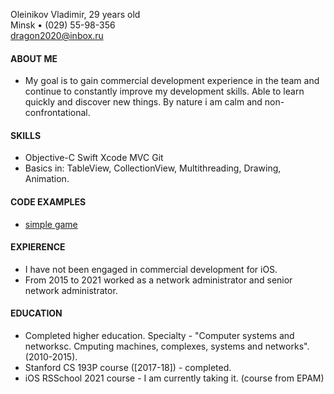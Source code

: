 Oleinikov Vladimir, 29 years old\
Minsk • (029) 55-98-356\
dragon2020@inbox.ru

#### ABOUT ME
   - My goal is to gain commercial development experience in the team and continue to constantly improve my development skills. Able to learn quickly and discover new things. By nature i am calm and non-confrontational.

#### SKILLS
   - Objective-C Swift Xcode   MVC   Git
   - Basics in: TableView, CollectionView, Multithreading, Drawing, Animation. 

#### CODE EXAMPLES
   - [simple game](https://github.com/virustyt/CS-193P.Homework.Concentration/tree/main/Concentration.Homework.)

#### EXPIERENCE
   - I have not been engaged in commercial development for iOS.
   - From 2015 to 2021 worked as a network administrator and senior network administrator.

#### EDUCATION
   - Completed higher education. Specialty - "Computer systems and networksc. Сmputing machines, complexes, systems and networks". (2010-2015).
   - Stanford CS 193P course ([2017-18]) - completed.
   - iOS RSSchool 2021 course - I am currently taking it. (course from EPAM)



